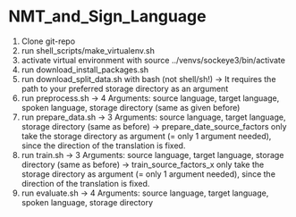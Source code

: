 # NMT_and_Sign_Language

1. Clone git-repo
2. run shell_scripts/make_virtualenv.sh
3. activate virtual environment with source ../venvs/sockeye3/bin/activate
4. run download_install_packages.sh
5. run download_split_data.sh with bash (not shell/sh!) -> It requires the path to your preferred storage directory as an argument
6. run preprocess.sh -> 4 Arguments: source language, target language, spoken language, storage directory (same as given before)
8. run prepare_data.sh -> 3 Arguments: source language, target language, storage directory (same as before)
-> prepare_date_source_factors only take the storage directory as argument (= only 1 argument needed), since the direction of the translation is fixed.
7. run train.sh -> 3 Arguments: source language, target language, storage directory (same as before)
-> train_source_factors_x only take the storage directory as argument (= only 1 argument needed), since the direction of the translation is fixed.
8. run evaluate.sh -> 4 Arguments: source language, target language, spoken language, storage directory
